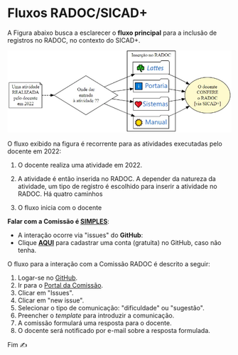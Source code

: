 # Fluxos RADOC/SICAD+

A Figura abaixo busca a esclarecer o **fluxo principal** para a inclusão de registros no RADOC, no contexto do SICAD+.

<img src="../media/fluxo-principal.jpg" width="600">

O fluxo exibido na figura é recorrente para as atividades executadas pelo docente em 2022:
1. O docente realiza uma atividade em 2022.
1. A atividade é então inserida no RADOC. A depender da natureza da atividade, um tipo de registro é escolhido para inserir a atividade no RADOC. Há quatro caminhos


1. O fluxo inicia com o docente 

**Falar com a Comissão é <ins>SIMPLES</ins>**:
- A interação ocorre via "issues" do **GitHub**:
- Clique [**AQUI**](https://github.com/signup) para cadastrar uma conta (gratuita) no GitHub, caso não tenha.

O fluxo para a interação com a Comissão RADOC é descrito a seguir:
1. Logar-se no [GitHub](https://www.github.com/login).
2. Ir para o [Portal da Comissão](https://github.com/inf-ufg-br/radoc-2022).
3. Clicar em "Issues".
4. Clicar em "new issue".
5. Selecionar o tipo de comunicação: "dificuldade" ou "sugestão".
6. Preencher o _template_ para introduzir a comunicação.
7. A comissão formulará uma resposta para o docente.
8. O docente será notificado por e-mail sobre a resposta formulada.

Fim &#9997;
